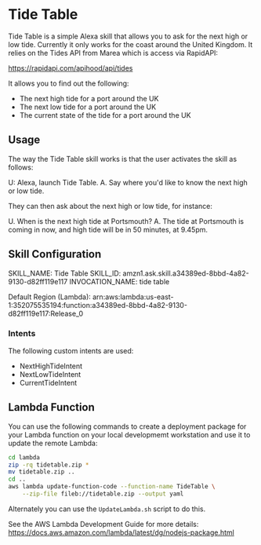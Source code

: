 # Tide Table

Tide Table is a simple Alexa skill that allows you to ask for the next high or low tide. Currently it only works for the coast around the United Kingdom. It relies on the Tides API from Marea which is access via RapidAPI:

https://rapidapi.com/apihood/api/tides

It allows you to find out the following:

* The next high tide for a port around the UK
* The next low tide for a port around the UK
* The current state of the tide for a port around the UK
## Usage

The way the Tide Table skill works is that the user activates the skill as follows:

U: Alexa, launch Tide Table.
A. Say where you'd like to know the next high or low tide.

They can then ask about the next high or low tide, for instance:

U. When is the next high tide at Portsmouth?
A. The tide at Portsmouth is coming in now, and high tide will be in 50 minutes, at 9.45pm.

## Skill Configuration

SKILL_NAME: Tide Table
SKILL_ID: amzn1.ask.skill.a34389ed-8bbd-4a82-9130-d82ff119e117
INVOCATION_NAME: tide table

Default Region (Lambda): arn:aws:lambda:us-east-1:352075535194:function:a34389ed-8bbd-4a82-9130-d82ff119e117:Release_0

### Intents

The following custom intents are used:

* NextHighTideIntent
* NextLowTideIntent
* CurrentTideIntent


## Lambda Function

You can use the following commands to create a deployment package for your Lambda function on your local developmemt workstation and use it to update the remote Lambda:

```bash
cd lambda
zip -rq tidetable.zip *
mv tidetable.zip ..
cd ..
aws lambda update-function-code --function-name TideTable \
    --zip-file fileb://tidetable.zip --output yaml
```

Alternately you can use the `UpdateLambda.sh` script to do this.

See the AWS Lambda Development Guide for more details: https://docs.aws.amazon.com/lambda/latest/dg/nodejs-package.html

